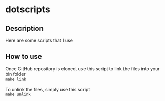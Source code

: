 # dotscripts

## Description
Here are some scripts that I use

## How to use

Once GitHub repository is cloned, use this script to link the files into your bin folder <br>
```make link``` <br>
<br>
To unlink the files, simply use this script <br>
```make unlink```
